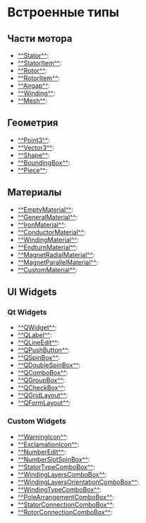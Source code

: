 # Встроенные типы

## Части мотора
- [^^Stator^^](Stator/index.md):
- [^^StatorItem^^](StatorItem/index.md):
- [^^Rotor^^](Rotor/index.md):
- [^^RotorItem^^](RotorItem/index.md):
- [^^Airgap^^](Airgap/index.md):
- [^^Winding^^](Winding/index.md):
- [^^Mesh^^](Mesh/index.md):

## Геометрия
- [^^Point3^^](./Point3/index.md):
- [^^Vector3^^](./Vector3/index.md):
- [^^Shape^^](./Shape/index.md):
- [^^BoundingBox^^](./BoundingBox/index.md):
- [^^Piece^^](./Piece/index.md):

## Материалы
- [^^EmptyMaterial^^](./Materials/EmptyMaterial/index.md):
- [^^GeneralMaterial^^](./Materials/GeneralMaterial/index.md):
- [^^IronMaterial^^](./Materials/IronMaterial/index.md):
- [^^ConductorMaterial^^](./Materials/ConductorMaterial/index.md):
- [^^WindingMaterial^^](./Materials/WindingMaterial/index.md):
- [^^EndturnMaterial^^](./Materials/EndturnMaterial/index.md):
- [^^MagnetRadialMaterial^^](./Materials/MagnetRadialMaterial/index.md):
- [^^MagnetParallelMaterial^^](./Materials/MagnetParallelMaterial/index.md):
- [^^CustomMaterial^^](./Materials/CustomMaterial/index.md):

## UI Widgets
### Qt Widgets
- [^^QWidget^^](Widgets/QWidget.md):
- [^^QLabel^^](Widgets/QLabel.md):
- [^^QLineEdit^^](Widgets/QLineEdit.md):
- [^^QPushButton^^](Widgets/QPushButton.md):
- [^^QSpinBox^^](Widgets/QSpinBox.md):
- [^^QDoubleSpinBox^^](Widgets/QDoubleSpinBox.md):
- [^^QComboBox^^](Widgets/QComboBox.md):
- [^^QGroupBox^^](Widgets/QGroupBox.md):
- [^^QCheckBox^^](Widgets/QCheckBox.md):
- [^^QGridLayout^^](Widgets/QGridLayout.md):
- [^^QFormLayout^^](Widgets/QFormLayout.md):
### Custom Widgets
- [^^WarningIcon^^](Widgets/WarningIcon.md):
- [^^ExclamationIcon^^](Widgets/ExclamationIcon.md):
- [^^NumberEdit^^](Widgets/NumberEdit.md):
- [^^NumberSlotSpinBox^^](Widgets/NumberSlotSpinBox.md):
- [^^StatorTypeComboBox^^](Widgets/StatorTypeComboBox.md):
- [^^WindingLayersComboBox^^](Widgets/WindingLayersComboBox.md):
- [^^WindingLayersOrientationComboBox^^](Widgets/WindingLayersOrientationComboBox.md):
- [^^WindingTypeComboBox^^](Widgets/WindingTypeComboBox.md):
- [^^PoleArrangementComboBox^^](Widgets/PoleArrangementComboBox.md):
- [^^StatorConnectionComboBox^^](Widgets/StatorConnectionComboBox.md):
- [^^RotorConnectionComboBox^^](Widgets/RotorConnectionComboBox.md):
